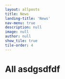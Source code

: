 ```yaml
---
layout: allposts
title: News
landing-title: 'News'
nav-menu: true
description: null
image: null
author: null
show_tile: true
tile-order: 4
---
```


<h1>All asdgsdfdf</h1>
